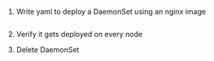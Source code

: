 1. Write yaml to deploy a DaemonSet using an nginx image
```

```

2. Verify it gets deployed on every node

3. Delete DaemonSet